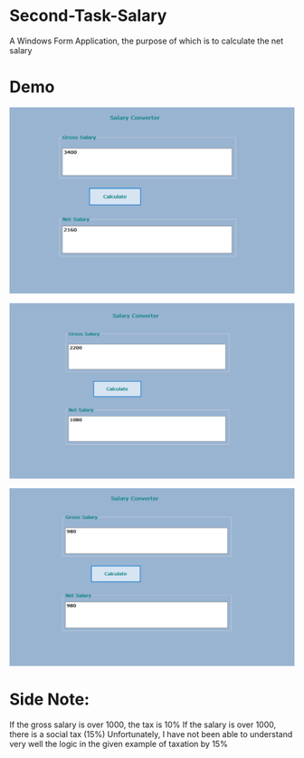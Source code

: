 # Second-Task-Salary
A Windows Form Application, the purpose of which is to calculate the net salary

# Demo
![Second-Task-Salary](demo/salary3400.png)

![Second-Task-Salary](demo/salary2200.png)

![Second-Task-Salary](demo/salary980.png)

# Side Note:
If the gross salary is over 1000, the tax is 10%
If the salary is over 1000, there is a social tax (15%)
Unfortunately, I have not been able to understand very well the logic in the given example of taxation by 15%
